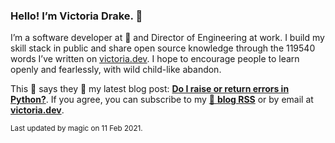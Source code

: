 ### Hello! I’m Victoria Drake. 👋

I’m a software developer at 💜 and Director of Engineering at work. I build my skill stack in public and share open source knowledge through the 119540 words I’ve written on [victoria.dev](https://victoria.dev). I hope to encourage people to learn openly and fearlessly, with wild child-like abandon.

This 🌮 says they 🤷 my latest blog post: **[Do I raise or return errors in Python?](https://victoria.dev/blog/do-i-raise-or-return-errors-in-python/)**. If you agree, you can subscribe to my [📡 **blog RSS**](https://victoria.dev/index.xml) or by email at [**victoria.dev**](https://victoria.dev).

<sub>Last updated by magic on 11 Feb 2021.</sub>
